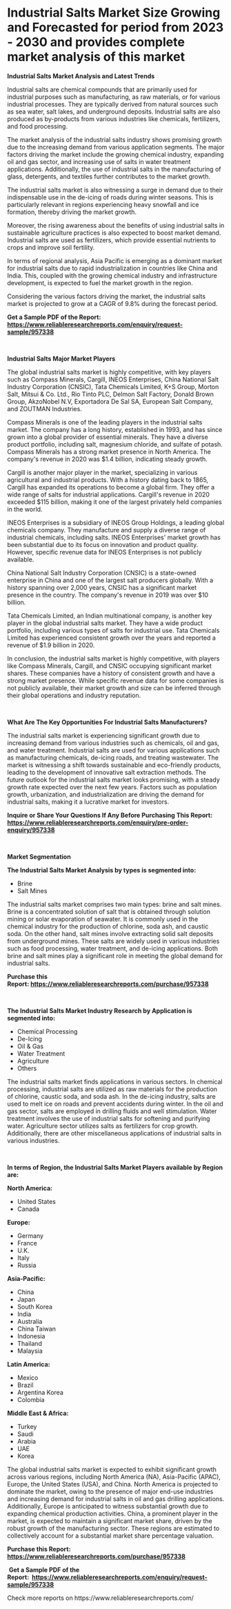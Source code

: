 <p><h1>Industrial Salts Market Size Growing and Forecasted for period from 2023 - 2030 and provides complete market analysis of this market</h1></p><p><strong>Industrial Salts Market Analysis and Latest Trends</strong></p>
<p><p>Industrial salts are chemical compounds that are primarily used for industrial purposes such as manufacturing, as raw materials, or for various industrial processes. They are typically derived from natural sources such as sea water, salt lakes, and underground deposits. Industrial salts are also produced as by-products from various industries like chemicals, fertilizers, and food processing.</p><p>The market analysis of the industrial salts industry shows promising growth due to the increasing demand from various application segments. The major factors driving the market include the growing chemical industry, expanding oil and gas sector, and increasing use of salts in water treatment applications. Additionally, the use of industrial salts in the manufacturing of glass, detergents, and textiles further contributes to the market growth.</p><p>The industrial salts market is also witnessing a surge in demand due to their indispensable use in the de-icing of roads during winter seasons. This is particularly relevant in regions experiencing heavy snowfall and ice formation, thereby driving the market growth.</p><p>Moreover, the rising awareness about the benefits of using industrial salts in sustainable agriculture practices is also expected to boost market demand. Industrial salts are used as fertilizers, which provide essential nutrients to crops and improve soil fertility.</p><p>In terms of regional analysis, Asia Pacific is emerging as a dominant market for industrial salts due to rapid industrialization in countries like China and India. This, coupled with the growing chemical industry and infrastructure development, is expected to fuel the market growth in the region.</p><p>Considering the various factors driving the market, the industrial salts market is projected to grow at a CAGR of 9.8% during the forecast period.</p></p>
<p><strong>Get a Sample PDF of the Report:&nbsp; <a href="https://www.reliableresearchreports.com/enquiry/request-sample/957338">https://www.reliableresearchreports.com/enquiry/request-sample/957338</a></strong></p>
<p>&nbsp;</p>
<p><strong>Industrial Salts Major Market Players</strong></p>
<p><p>The global industrial salts market is highly competitive, with key players such as Compass Minerals, Cargill, INEOS Enterprises, China National Salt Industry Corporation (CNSIC), Tata Chemicals Limited, K+S Group, Morton Salt, Mitsui & Co. Ltd., Rio Tinto PLC, Delmon Salt Factory, Donald Brown Group, AkzoNobel N.V, Exportadora De Sal SA, European Salt Company, and ZOUTMAN Industries. </p><p>Compass Minerals is one of the leading players in the industrial salts market. The company has a long history, established in 1993, and has since grown into a global provider of essential minerals. They have a diverse product portfolio, including salt, magnesium chloride, and sulfate of potash. Compass Minerals has a strong market presence in North America. The company's revenue in 2020 was $1.4 billion, indicating steady growth.</p><p>Cargill is another major player in the market, specializing in various agricultural and industrial products. With a history dating back to 1865, Cargill has expanded its operations to become a global firm. They offer a wide range of salts for industrial applications. Cargill's revenue in 2020 exceeded $115 billion, making it one of the largest privately held companies in the world.</p><p>INEOS Enterprises is a subsidiary of INEOS Group Holdings, a leading global chemicals company. They manufacture and supply a diverse range of industrial chemicals, including salts. INEOS Enterprises' market growth has been substantial due to its focus on innovation and product quality. However, specific revenue data for INEOS Enterprises is not publicly available.</p><p>China National Salt Industry Corporation (CNSIC) is a state-owned enterprise in China and one of the largest salt producers globally. With a history spanning over 2,000 years, CNSIC has a significant market presence in the country. The company's revenue in 2019 was over $10 billion.</p><p>Tata Chemicals Limited, an Indian multinational company, is another key player in the global industrial salts market. They have a wide product portfolio, including various types of salts for industrial use. Tata Chemicals Limited has experienced consistent growth over the years and reported a revenue of $1.9 billion in 2020.</p><p>In conclusion, the industrial salts market is highly competitive, with players like Compass Minerals, Cargill, and CNSIC occupying significant market shares. These companies have a history of consistent growth and have a strong market presence. While specific revenue data for some companies is not publicly available, their market growth and size can be inferred through their global operations and industry reputation.</p></p>
<p>&nbsp;</p>
<p><strong>What Are The Key Opportunities For Industrial Salts Manufacturers?</strong></p>
<p><p>The industrial salts market is experiencing significant growth due to increasing demand from various industries such as chemicals, oil and gas, and water treatment. Industrial salts are used for various applications such as manufacturing chemicals, de-icing roads, and treating wastewater. The market is witnessing a shift towards sustainable and eco-friendly products, leading to the development of innovative salt extraction methods. The future outlook for the industrial salts market looks promising, with a steady growth rate expected over the next few years. Factors such as population growth, urbanization, and industrialization are driving the demand for industrial salts, making it a lucrative market for investors.</p></p>
<p><strong>Inquire or Share Your Questions If Any Before Purchasing This Report: <a href="https://www.reliableresearchreports.com/enquiry/pre-order-enquiry/957338">https://www.reliableresearchreports.com/enquiry/pre-order-enquiry/957338</a></strong></p>
<p>&nbsp;</p>
<p><strong>Market Segmentation</strong></p>
<p><strong>The Industrial Salts Market Analysis by types is segmented into:</strong></p>
<p><ul><li>Brine</li><li>Salt Mines</li></ul></p>
<p><p>The industrial salts market comprises two main types: brine and salt mines. Brine is a concentrated solution of salt that is obtained through solution mining or solar evaporation of seawater. It is commonly used in the chemical industry for the production of chlorine, soda ash, and caustic soda. On the other hand, salt mines involve extracting solid salt deposits from underground mines. These salts are widely used in various industries such as food processing, water treatment, and de-icing applications. Both brine and salt mines play a significant role in meeting the global demand for industrial salts.</p></p>
<p><strong>Purchase this Report:&nbsp;<a href="https://www.reliableresearchreports.com/purchase/957338">https://www.reliableresearchreports.com/purchase/957338</a></strong></p>
<p>&nbsp;</p>
<p><strong>The Industrial Salts Market Industry Research by Application is segmented into:</strong></p>
<p><ul><li>Chemical Processing</li><li>De-Icing</li><li>Oil & Gas</li><li>Water Treatment</li><li>Agriculture</li><li>Others</li></ul></p>
<p><p>The industrial salts market finds applications in various sectors. In chemical processing, industrial salts are utilized as raw materials for the production of chlorine, caustic soda, and soda ash. In the de-icing industry, salts are used to melt ice on roads and prevent accidents during winter. In the oil and gas sector, salts are employed in drilling fluids and well stimulation. Water treatment involves the use of industrial salts for softening and purifying water. Agriculture sector utilizes salts as fertilizers for crop growth. Additionally, there are other miscellaneous applications of industrial salts in various industries.</p></p>
<p>&nbsp;</p>
<p><strong>In terms of Region, the Industrial Salts Market Players available by Region are:</strong></p>
<p>
    <p> <strong> North America: </strong>
        <ul>
            <li>United States</li>
            <li>Canada</li>
        </ul>
        </p> 
    <p> <strong> Europe: </strong>
        <ul>
            <li>Germany</li>
            <li>France</li>
            <li>U.K.</li>
            <li>Italy</li>
            <li>Russia</li>
        </ul>
        </p> 
    <p> <strong> Asia-Pacific: </strong>
        <ul>
            <li>China</li>
            <li>Japan</li>
            <li>South Korea</li>
            <li>India</li>
            <li>Australia</li>
            <li>China Taiwan</li>
            <li>Indonesia</li>
            <li>Thailand</li>
            <li>Malaysia</li>
        </ul>
        </p> 
    <p> <strong> Latin America: </strong>
        <ul>
            <li>Mexico</li>
            <li>Brazil</li>
            <li>Argentina Korea</li>
            <li>Colombia</li>
        </ul>
        </p> 
    <p> <strong> Middle East & Africa: </strong>
        <ul>
            <li>Turkey</li>
            <li>Saudi</li>
            <li>Arabia</li>
            <li>UAE</li>
            <li>Korea</li>
        </ul>
    </p>
    </p>
<p><p>The global industrial salts market is expected to exhibit significant growth across various regions, including North America (NA), Asia-Pacific (APAC), Europe, the United States (USA), and China. North America is projected to dominate the market, owing to the presence of major end-use industries and increasing demand for industrial salts in oil and gas drilling applications. Additionally, Europe is anticipated to witness substantial growth due to expanding chemical production activities. China, a prominent player in the market, is expected to maintain a significant market share, driven by the robust growth of the manufacturing sector. These regions are estimated to collectively account for a substantial market share percentage valuation.</p></p>
<p><strong>Purchase this Report: <a href="https://www.reliableresearchreports.com/purchase/957338">https://www.reliableresearchreports.com/purchase/957338</a></strong></p>
<p>&nbsp;<strong>Get a Sample PDF of the Report:&nbsp;&nbsp;<a href="https://www.reliableresearchreports.com/enquiry/request-sample/957338">https://www.reliableresearchreports.com/enquiry/request-sample/957338</a></strong></p>
<p><strong></strong></p>
<p>Check more reports on https://www.reliableresearchreports.com/</p>
